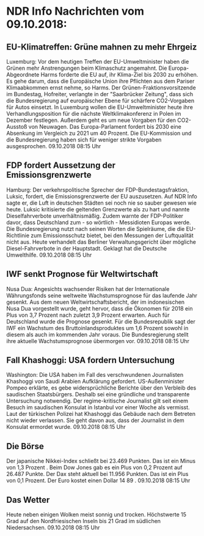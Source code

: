 # NDR Info Nachrichten vom 09.10.2018:


## EU-Klimatreffen: Grüne mahnen zu mehr Ehrgeiz
Luxemburg: Vor dem heutigen Treffen der EU-Umweltminister haben die Grünen mehr Anstrengungen beim Klimaschutz angemahnt. Die Europa-Abgeordnete Harms forderte die EU auf, ihr Klima-Ziel bis 2030 zu erhöhen. Es gehe darum, dass die Europäische Union ihre Pflichten aus dem Pariser Klimaabkommen ernst nehme, so Harms. Der Grünen-Fraktionsvorsitzende im Bundestag, Hofreiter, verlangte in der "Saarbrücker Zeitung", dass sich die Bundesregierung auf europäischer Ebene für schärfere CO2-Vorgaben für Autos einsetzt. In Luxemburg wollen die EU-Umweltminister heute ihre Verhandlungsposition für die nächste Weltklimakonferenz in Polen im Dezember festlegen. Außerdem geht es um neue Vorgaben für den CO2-Ausstoß von Neuwagen. Das Europa-Parlament fordert bis 2030 eine Absenkung im Vergleich zu 2021 um 40 Prozent. Die EU-Kommission und die Bundesregierung haben sich für weniger strikte Vorgaben ausgesprochen. 09.10.2018 08:15 Uhr 

## FDP fordert Aussetzung der Emissionsgrenzwerte
Hamburg: Der verkehrspolitische Sprecher der FDP-Bundestagsfraktion, Luksic, fordert, die Emissionsgrenzwerte der EU auszusetzen. Auf NDR Info sagte er, die Luft in deutschen Städten sei noch nie so sauber gewesen wie heute. Luksic kritisierte die geltenden Grenzwerte als zu hart und nannte Dieselfahrverbote unverhältnismäßig. Zudem warnte der FDP-Politiker davor, dass Deutschland zum - so wörtlich - Messidioten Europas werde. Die Bundesregierung nutzt nach seinen Worten die Spielräume, die die EU-Richtlinie zum Emissionsschutz bietet, bei den Messungen der Luftqualität nicht aus. Heute verhandelt das Berliner Verwaltungsgericht über mögliche Diesel-Fahrverbote in der Hauptstadt. Geklagt hat die Deutsche Umwelthilfe. 09.10.2018 08:15 Uhr 

## IWF senkt Prognose für Weltwirtschaft
Nusa Dua: Angesichts wachsender Risiken hat der Internationale Währungsfonds seine weltweite Wachstumsprognose für das laufende Jahr gesenkt. Aus dem neuen Weltwirtschaftsbericht, der im indonesischen Nusa Dua vorgestellt wurde, geht hervor, dass die Ökonomen für 2018 ein Plus von 3,7 Prozent nach zuletzt 3,9 Prozent erwarten. Auch für Deutschland wurde die Prognose gesenkt. Für die Bundesrepublik sagt der IWF ein Wachstum des Bruttoinlandsproduktes um 1,6 Prozent sowohl in diesem als auch im kommenden Jahr voraus. Die Bundesregierung stellt ihre aktuelle Wachstumsprognose übermorgen vor. 09.10.2018 08:15 Uhr 

## Fall Khashoggi: USA fordern Untersuchung
Washington:	Die USA haben im Fall des verschwundenen Journalisten Khashoggi von Saudi Arabien Aufklärung gefordert. US-Außenminister Pompeo erklärte, es gebe widersprüchliche Berichte über den Verbleib des saudischen Staatsbürgers. Deshalb sei eine gründliche und transparente Untersuchung notwendig. Der regime-kritische Journalist gilt seit einem Besuch im saudischen Konsulat in Istanbul vor einer Woche als vermisst. Laut der türkischen Polizei hat Khashoggi das Gebäude nach dem Betreten nicht wieder verlassen. Sie geht davon aus, dass der Journalist in dem Konsulat ermordet wurde. 09.10.2018 08:15 Uhr 

## Die Börse
Der japanische Nikkei-Index schließt bei  23.469  Punkten. Das ist ein Minus von  1,3  Prozent . Beim Dow Jones gab es ein Plus von  0,2  Prozent auf 26.487  Punkte. Der Dax steht aktuell bei  11.956  Punkten. Das ist ein Plus von  0,1  Prozent. Der Euro kostet einen Dollar  14 89 . 09.10.2018 08:15 Uhr 

## Das Wetter
Heute neben einigen Wolken meist sonnig und trocken. Höchstwerte 15 Grad auf den Nordfriesischen Inseln bis 21 Grad im südlichen Niedersachsen. 09.10.2018 08:15 Uhr 
